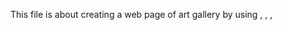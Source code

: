 This file is about creating a web page of art gallery by using <!DOCTYPE html>, <html>, <head>, <title>, and <body> comment, heading ,external linking,list,table.
